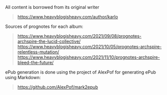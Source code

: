 
All content is borrowed from its original writer 

> https://www.heavyblogisheavy.com/author/karlo

Sources of prognotes for each album:

> https://www.heavyblogisheavy.com/2021/09/08/prognotes-archspire-the-lucid-collective/
> https://www.heavyblogisheavy.com/2021/10/05/prognotes-archspire-relentless-mutation/
> https://www.heavyblogisheavy.com/2021/11/10/prognotes-archspire-bleed-the-future/

ePub generation is done using the project of AlexPof for generating ePub using Markdown:

> https://github.com/AlexPof/mark2epub